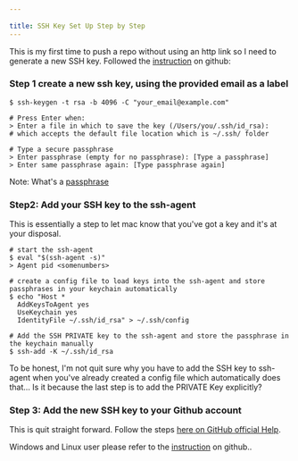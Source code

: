 ```yaml
---
 
title: SSH Key Set Up Step by Step
--- 
```

This is my first time to push a repo without using an http link so I need to generate a new SSH key.
Followed the [instruction](https://help.github.com/en/enterprise/2.17/user/authenticating-to-github/generating-a-new-ssh-key-and-adding-it-to-the-ssh-agent) on github:

### Step 1 create a new ssh key, using the provided email as a label
```shell
$ ssh-keygen -t rsa -b 4096 -C "your_email@example.com"

# Press Enter when:
> Enter a file in which to save the key (/Users/you/.ssh/id_rsa):
# which accepts the default file location which is ~/.ssh/ folder

# Type a secure passphrase
> Enter passphrase (empty for no passphrase): [Type a passphrase]
> Enter same passphrase again: [Type passphrase again]
```
Note: What's a [passphrase](https://help.github.com/en/enterprise/2.17/user/authenticating-to-github/working-with-ssh-key-passphrases)

### Step2: Add your SSH key to the ssh-agent
This is essentially a step to let mac know that you've got a key and it's at your disposal.
```shell
# start the ssh-agent
$ eval "$(ssh-agent -s)"
> Agent pid <somenumbers>

# create a config file to load keys into the ssh-agent and store passphrases in your keychain automatically
$ echo "Host *
  AddKeysToAgent yes
  UseKeychain yes
  IdentityFile ~/.ssh/id_rsa" > ~/.ssh/config
  
# Add the SSH PRIVATE key to the ssh-agent and store the passphrase in the keychain manually
$ ssh-add -K ~/.ssh/id_rsa
```
To be honest, I'm not quit sure why you have to add the SSH key to ssh-agent when you've already created a config file which automatically does that... Is it because the last step is to add the PRIVATE Key explicitly?

### Step 3: Add the new SSH key to your Github account
This is quit straight forward. Follow the steps [here on GitHub official Help](https://help.github.com/en/enterprise/2.17/user/authenticating-to-github/adding-a-new-ssh-key-to-your-github-account).

Windows and Linux user please refer to the [instruction](https://help.github.com/en/enterprise/2.17/user/authenticating-to-github/generating-a-new-ssh-key-and-adding-it-to-the-ssh-agent) on github..